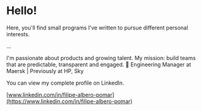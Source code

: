# Hello!

Here, you'll find small programs I've written to pursue different personal interests. 

...

I'm passionate about products and growing talent. My mission: build teams that are predictable, transparent and engaged. 🚀 Engineering Manager at Maersk | Previously at HP, Sky

You can view my complete profile on LinkedIn.

[www.linkedin.com/in/filipe-albero-pomar](https://www.linkedin.com/in/filipe-albero-pomar)

<!--
**FilipeAlberoPomar/FilipeAlberoPomar** is a ✨ _special_ ✨ repository because its `README.md` (this file) appears on your GitHub profile.

Here are some ideas to get you started:

- 🔭 I’m currently working on ...
- 🌱 I’m currently learning ...
- 👯 I’m looking to collaborate on ...
- 🤔 I’m looking for help with ...
- 💬 Ask me about ...
- 📫 How to reach me: ...
- 😄 Pronouns: ...
- ⚡ Fun fact: ...
-->
